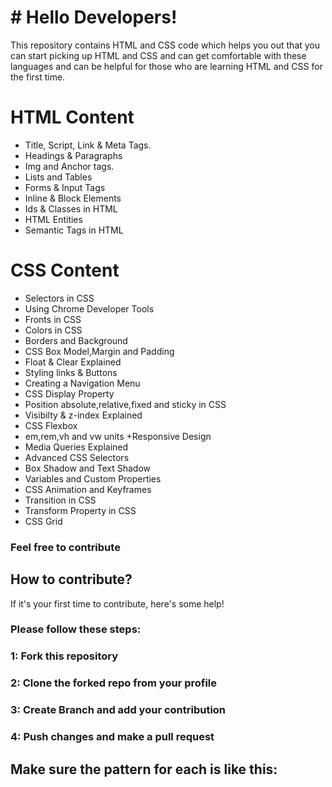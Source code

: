 
# # Hello Developers!
This repository contains HTML and CSS code which helps you out that you can start picking up HTML and CSS and can get comfortable with these languages and can be helpful for those who are learning HTML and CSS for the first time.
#  HTML Content

* Title, Script, Link & Meta Tags.
* Headings & Paragraphs 
* Img and Anchor tags.
* Lists and Tables
* Forms & Input Tags
* Inline & Block Elements
* Ids & Classes in HTML 
* HTML Entities 
* Semantic Tags in HTML
# CSS Content
* Selectors in CSS
* Using Chrome Developer Tools
* Fronts in CSS
* Colors in CSS
* Borders and Background
* CSS Box Model,Margin and Padding
* Float & Clear Explained
* Styling links & Buttons
* Creating a Navigation Menu
* CSS Display Property
* Position absolute,relative,fixed and sticky in CSS
* Visibilty & z-index Explained
* CSS Flexbox
* em,rem,vh and vw units +Responsive Design 
* Media Queries Explained
* Advanced CSS Selectors
* Box Shadow and Text Shadow
* Variables and Custom Properties
* CSS Animation and Keyframes
* Transition in CSS
* Transform Property in CSS
* CSS Grid

### Feel free to contribute 
## How to contribute?
If it's your first time to contribute, here's some help!
### Please follow these steps:
### 1: Fork this repository
### 2: Clone the forked repo from your profile
### 3: Create Branch and add your contribution
### 4: Push changes and make a pull request

## Make sure the pattern for each is like this:

